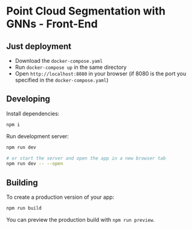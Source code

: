 # Point Cloud Segmentation with GNNs - Front-End

## Just deployment

- Download the `docker-compose.yaml`
- Run `docker-compose up` in the same directory
- Open `http://localhost:8080` in your browser (if 8080 is the port you specified in the `docker-compose.yaml`)

## Developing

Install dependencies:

```bash
npm i
```

Run development server:

```bash
npm run dev

# or start the server and open the app in a new browser tab
npm run dev -- --open
```

## Building

To create a production version of your app:

```bash
npm run build
```

You can preview the production build with `npm run preview`.

